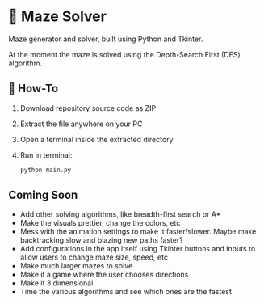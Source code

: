 # 🧭 Maze Solver
Maze generator and solver, built using Python and Tkinter.

At the moment the maze is solved using the Depth-Search First (DFS) algorithm. 

## 📘 How-To

1.  Download repository source code as ZIP
2.  Extract the file anywhere on your PC
3.  Open a terminal inside the extracted directory
4.  Run in terminal:

    ```bash
    python main.py
    ```
    
## Coming Soon

-    Add other solving algorithms, like breadth-first search or A*
-    Make the visuals prettier, change the colors, etc
-    Mess with the animation settings to make it faster/slower. Maybe make backtracking slow and blazing new paths faster?
-    Add configurations in the app itself using Tkinter buttons and inputs to allow users to change maze size, speed, etc
-    Make much larger mazes to solve
-    Make it a game where the user chooses directions
-    Make it 3 dimensional
-    Time the various algorithms and see which ones are the fastest
